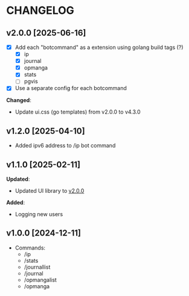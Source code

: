 # CHANGELOG

## v2.0.0 [2025-06-16]

- [x] Add each "botcommand" as a extension using golang build tags (?)
    - [x] ip
    - [x] journal
    - [x] opmanga
    - [x] stats
    - [ ] pgvis
- [x] Use a separate config for each botcommand

**Changed**:

- Update ui.css (go templates) from v2.0.0 to v4.3.0

## v1.2.0 [2025-04-10]

- Added ipv6 address to /ip bot command

## v1.1.0 [2025-02-11]

**Updated**:

- Updated UI library to [v2.0.0](https://github.com/knackwurstking/ui/tree/dev?tab=readme-ov-file)

**Added**:

- Logging new users

## v1.0.0 [2024-12-11]

- Commands:
    - /ip
    - /stats
    - /journallist
    - /journal
    - /opmangalist
    - /opmanga
